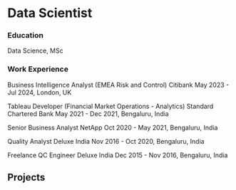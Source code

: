 # Data Scientist

### Education
Data Science, MSc

### Work Experience

Business Intelligence Analyst (EMEA Risk and Control)
Citibank May 2023 - Jul 2024, London, UK


Tableau Developer (Financial Market Operations - Analytics)
Standard Chartered Bank May 2021 - Dec 2021, Bengaluru, India


Senior Business Analyst
NetApp Oct 2020 - May 2021, Bengaluru, India


Quality Analyst
Deluxe India Nov 2016 - Oct 2020, Bengaluru, India


Freelance QC Engineer
Deluxe India Dec 2015 - Nov 2016, Bengaluru, India

## Projects

